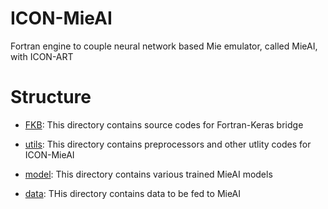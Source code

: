 # ICON-MieAI

Fortran engine to couple neural network based Mie emulator, called MieAI, with ICON-ART

# Structure

- [FKB](./FKB): This directory contains source codes for Fortran-Keras bridge

- [utils](./utils): This directory contains preprocessors and other utlity codes for ICON-MieAI 

- [model](./model): This directory contains various trained MieAI models

- [data](./data): THis directory contains data to be fed to MieAI
 
